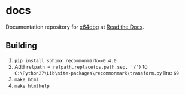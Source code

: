 # docs

Documentation repository for [x64dbg](http://x64dbg.com) at [Read the Docs](https://readthedocs.org/projects/x64dbg).

## Building

1. `pip install sphinx recommonmark==0.4.0`
2. Add `relpath = relpath.replace(os.path.sep, '/')` to `C:\Python27\Lib\site-packages\recommonmark\transform.py` line `69`
3. `make html`
4. `make htmlhelp`